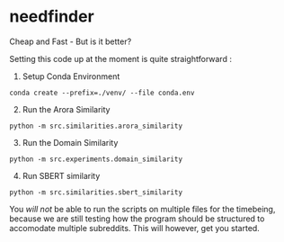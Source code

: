 # needfinder
Cheap and Fast - But is it better?

Setting this code up at the moment is quite straightforward : 

1. Setup Conda Environment

`conda create --prefix=./venv/ --file conda.env` 

2. Run the Arora Similarity  

`python -m src.similarities.arora_similarity`

3. Run the Domain Similarity

`python -m src.experiments.domain_similarity`

4. Run SBERT similarity 

`python -m src.similarities.sbert_similarity`

You *will not* be able to run the scripts on multiple files for the timebeing, because we are still testing how the program should be structured to accomodate multiple subreddits. This will however, get you started. 
